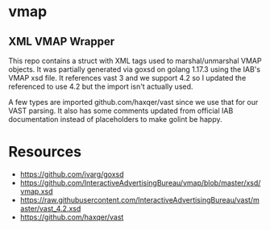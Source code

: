# vmap
## XML VMAP Wrapper

This repo contains a struct with XML tags used to marshal/unmarshal VMAP objects. It was partially generated via goxsd on golang 1.17.3 using the IAB's VMAP xsd file. It references vast 3 and we support 4.2 so I updated the referenced to use 4.2 but the import isn't actually used.

A few types are imported github.com/haxqer/vast since we use that for our VAST parsing. It also has some comments updated from official IAB documentation instead of placeholders to make golint be happy.

# Resources
- https://github.com/ivarg/goxsd
- https://github.com/InteractiveAdvertisingBureau/vmap/blob/master/xsd/vmap.xsd
- https://raw.githubusercontent.com/InteractiveAdvertisingBureau/vast/master/vast_4.2.xsd
- https://github.com/haxqer/vast
